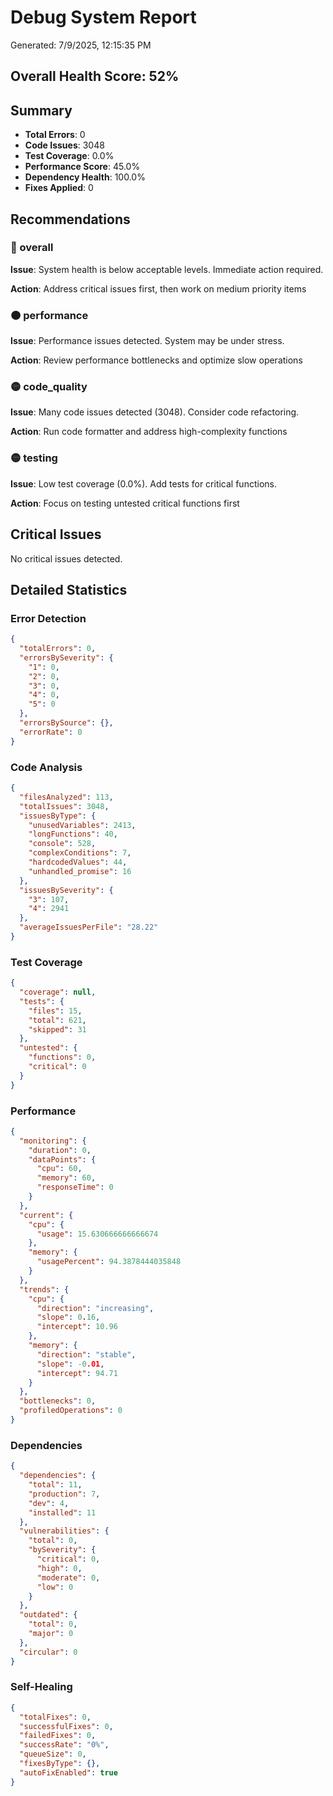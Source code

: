# Debug System Report

Generated: 7/9/2025, 12:15:35 PM

## Overall Health Score: 52%

## Summary

- **Total Errors**: 0
- **Code Issues**: 3048
- **Test Coverage**: 0.0%
- **Performance Score**: 45.0%
- **Dependency Health**: 100.0%
- **Fixes Applied**: 0

## Recommendations

### 🔴 overall

**Issue**: System health is below acceptable levels. Immediate action required.

**Action**: Address critical issues first, then work on medium priority items

### 🟠 performance

**Issue**: Performance issues detected. System may be under stress.

**Action**: Review performance bottlenecks and optimize slow operations

### 🟡 code_quality

**Issue**: Many code issues detected (3048). Consider code refactoring.

**Action**: Run code formatter and address high-complexity functions

### 🟡 testing

**Issue**: Low test coverage (0.0%). Add tests for critical functions.

**Action**: Focus on testing untested critical functions first

## Critical Issues

No critical issues detected.

## Detailed Statistics

### Error Detection
```json
{
  "totalErrors": 0,
  "errorsBySeverity": {
    "1": 0,
    "2": 0,
    "3": 0,
    "4": 0,
    "5": 0
  },
  "errorsBySource": {},
  "errorRate": 0
}
```

### Code Analysis
```json
{
  "filesAnalyzed": 113,
  "totalIssues": 3048,
  "issuesByType": {
    "unusedVariables": 2413,
    "longFunctions": 40,
    "console": 528,
    "complexConditions": 7,
    "hardcodedValues": 44,
    "unhandled_promise": 16
  },
  "issuesBySeverity": {
    "3": 107,
    "4": 2941
  },
  "averageIssuesPerFile": "28.22"
}
```

### Test Coverage
```json
{
  "coverage": null,
  "tests": {
    "files": 15,
    "total": 621,
    "skipped": 31
  },
  "untested": {
    "functions": 0,
    "critical": 0
  }
}
```

### Performance
```json
{
  "monitoring": {
    "duration": 0,
    "dataPoints": {
      "cpu": 60,
      "memory": 60,
      "responseTime": 0
    }
  },
  "current": {
    "cpu": {
      "usage": 15.630666666666674
    },
    "memory": {
      "usagePercent": 94.3878444035848
    }
  },
  "trends": {
    "cpu": {
      "direction": "increasing",
      "slope": 0.16,
      "intercept": 10.96
    },
    "memory": {
      "direction": "stable",
      "slope": -0.01,
      "intercept": 94.71
    }
  },
  "bottlenecks": 0,
  "profiledOperations": 0
}
```

### Dependencies
```json
{
  "dependencies": {
    "total": 11,
    "production": 7,
    "dev": 4,
    "installed": 11
  },
  "vulnerabilities": {
    "total": 0,
    "bySeverity": {
      "critical": 0,
      "high": 0,
      "moderate": 0,
      "low": 0
    }
  },
  "outdated": {
    "total": 0,
    "major": 0
  },
  "circular": 0
}
```

### Self-Healing
```json
{
  "totalFixes": 0,
  "successfulFixes": 0,
  "failedFixes": 0,
  "successRate": "0%",
  "queueSize": 0,
  "fixesByType": {},
  "autoFixEnabled": true
}
```
